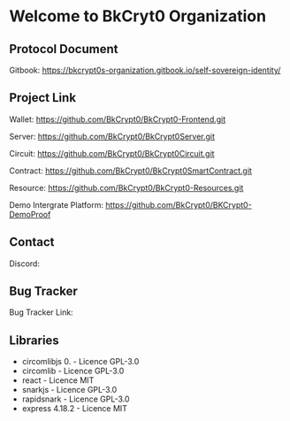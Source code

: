 # Welcome to BkCryt0 Organization

## Protocol Document
Gitbook: https://bkcrypt0s-organization.gitbook.io/self-sovereign-identity/

## Project Link

Wallet: https://github.com/BkCrypt0/BkCrypt0-Frontend.git 

Server: https://github.com/BkCrypt0/BkCrypt0Server.git

Circuit: https://github.com/BkCrypt0/BkCrypt0Circuit.git

Contract: https://github.com/BkCrypt0/BkCrypt0SmartContract.git

Resource: https://github.com/BkCrypt0/BkCrypt0-Resources.git

Demo Intergrate Platform: https://github.com/BkCrypt0/BKCrypt0-DemoProof

## Contact
Discord: 

## Bug Tracker

Bug Tracker Link: 

## Libraries
- circomlibjs 0. - Licence GPL-3.0
- circomlib - Licence GPL-3.0
- react - Licence MIT
- snarkjs - Licence GPL-3.0
- rapidsnark - Licence GPL-3.0
- express 4.18.2 - Licence MIT
